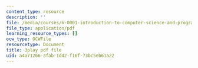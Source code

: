 ```yaml
---
content_type: resource
description: ''
file: /media/courses/6-0001-introduction-to-computer-science-and-programming-in-python-fall-2016/a4a712663fab1d42f16f73bc5eb61a22_FKp-6sojt9A.pdf
file_type: application/pdf
learning_resource_types: []
ocw_type: OCWFile
resourcetype: Document
title: 3play pdf file
uid: a4a71266-3fab-1d42-f16f-73bc5eb61a22
---
```

